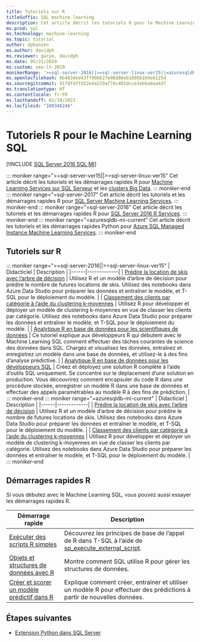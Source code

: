 ```yaml
---
title: Tutoriels sur R
titleSuffix: SQL machine learning
description: Cet article décrit les tutoriels R pour le Machine Learning SQL. Découvrez comment exécuter des scripts et générer des modèles Machine Learning.
ms.prod: sql
ms.technology: machine-learning
ms.topic: tutorial
author: dphansen
ms.author: davidph
ms.reviewer: garye, davidph
ms.date: 05/21/2020
ms.custom: seo-lt-2019
monikerRange: '>=sql-server-2016||>=sql-server-linux-ver15||=azuresqldb-mi-current'
ms.openlocfilehash: 8b463ded43f7906627e08d86eb1809b169e6125d
ms.sourcegitcommit: 917df4ffd22e4a229af7dc481dcce3ebba0aa4d7
ms.translationtype: HT
ms.contentlocale: fr-FR
ms.lasthandoff: 02/10/2021
ms.locfileid: "100346246"
---
```

# <a name="r-tutorials-for-sql-machine-learning"></a>Tutoriels R pour le Machine Learning SQL
[!INCLUDE [SQL Server 2016 SQL MI](../../includes/applies-to-version/sqlserver2016-asdbmi.md)]

::: moniker range=">=sql-server-ver15||>=sql-server-linux-ver15"
Cet article décrit les tutoriels et les démarrages rapides R pour [Machine Learning Services sur SQL Serveur](../sql-server-machine-learning-services.md) et les [clusters Big Data](../../big-data-cluster/machine-learning-services.md).
::: moniker-end
::: moniker range="=sql-server-2017"
Cet article décrit les tutoriels et les démarrages rapides R pour [SQL Server Machine Learning Services](../sql-server-machine-learning-services.md).
::: moniker-end
::: moniker range="=sql-server-2016"
Cet article décrit les tutoriels et les démarrages rapides R pour [SQL Server 2016 R Services](../r/sql-server-r-services.md).
::: moniker-end
::: moniker range="=azuresqldb-mi-current"
Cet article décrit les tutoriels et les démarrages rapides Python pour [Azure SQL Managed Instance Machine Learning Services](/azure/azure-sql/managed-instance/machine-learning-services-overview).
::: moniker-end

<a name="bkmk_sqltutorials"></a>

## <a name="r-tutorials"></a>Tutoriels sur R

::: moniker range=">=sql-server-2016||>=sql-server-linux-ver15"
| Didacticiel | Description |
|------|-------------|
| [Prédire la location de skis avec l’arbre de décision](r-predictive-model-introduction.md) | Utilisez R et un modèle d’arbre de décision pour prédire le nombre de futures locations de skis. Utilisez des notebooks dans Azure Data Studio pour préparer les données et entraîner le modèle, et T-SQL pour le déploiement du modèle. |
| [Classement des clients par catégorie à l’aide du clustering k-moyennes](r-clustering-model-introduction.md) | Utilisez R pour développer et déployer un modèle de clustering k-moyennes en vue de classer les clients par catégorie. Utilisez des notebooks dans Azure Data Studio pour préparer les données et entraîner le modèle, et T-SQL pour le déploiement du modèle. |
| [Analytique R en base de données pour les scientifiques de données](../tutorials/walkthrough-data-science-end-to-end-walkthrough.md) | Ce tutoriel explique aux développeurs R qui débutent avec le Machine Learning SQL comment effectuer des tâches courantes de science des données dans SQL. Chargez et visualisez les données, entraînez et enregistrez un modèle dans une base de données, et utilisez-le à des fins d’analyse prédictive. |
| [Analytique R en base de données pour les développeurs SQL](../tutorials/r-taxi-classification-introduction.md) | Créez et déployez une solution R complète à l’aide d’outils SQL uniquement. Se concentre sur le déplacement d’une solution en production. Vous découvrirez comment encapsuler du code R dans une procédure stockée, enregistrer un modèle R dans une base de données et effectuer des appels paramétrables au modèle R à des fins de prédiction. |
::: moniker-end
::: moniker range="=azuresqldb-mi-current"
| Didacticiel | Description |
|------|-------------|
| [Prédire la location de skis avec l’arbre de décision](r-predictive-model-introduction.md) | Utilisez R et un modèle d’arbre de décision pour prédire le nombre de futures locations de skis. Utilisez des notebooks dans Azure Data Studio pour préparer les données et entraîner le modèle, et T-SQL pour le déploiement du modèle. |
| [Classement des clients par catégorie à l’aide du clustering k-moyennes](r-clustering-model-introduction.md) | Utilisez R pour développer et déployer un modèle de clustering k-moyennes en vue de classer les clients par catégorie. Utilisez des notebooks dans Azure Data Studio pour préparer les données et entraîner le modèle, et T-SQL pour le déploiement du modèle. |
::: moniker-end

## <a name="r-quickstarts"></a>Démarrages rapides R

Si vous débutez avec le Machine Learning SQL, vous pouvez aussi essayer les démarrages rapides R.

| Démarrage rapide | Description |
|-|-|
| [Exécuter des scripts R simples](quickstart-r-create-script.md) | Découvrez les principes de base de l’appel de R dans T-SQL à l’aide de [sp_execute_external_script](../../relational-databases/system-stored-procedures/sp-execute-external-script-transact-sql.md). |
| [Objets et structures de données avec R](quickstart-r-data-types-and-objects.md) | Montre comment SQL utilise R pour gérer les structures de données. |
| [Créer et scorer un modèle prédictif dans R](quickstart-r-data-types-and-objects.md) | Explique comment créer, entraîner et utiliser un modèle R pour effectuer des prédictions à partir de nouvelles données. |

## <a name="next-steps"></a>Étapes suivantes

+ [Extension Python dans SQL Server](../concepts/extension-r.md)
